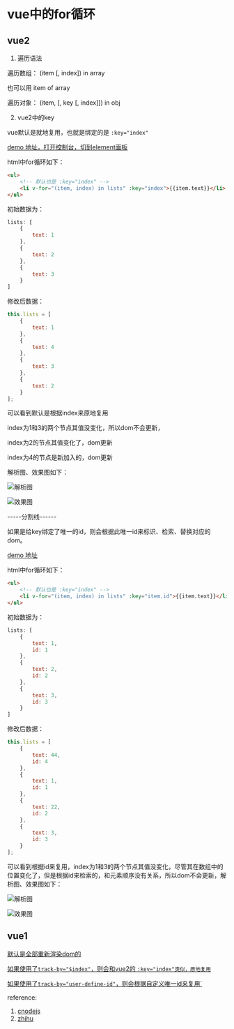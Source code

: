 # vue中的for循环

## vue2

1. 遍历语法

遍历数组： (item [, index]) in array

也可以用 item of array

遍历对象： (item, [, key [, index]]) in obj

2. vue2中的key

vue默认是就地复用，也就是绑定的是 `:key="index"`

[demo 地址，打开控制台，切到element面板](https://bmxklyzj.github.io/demo-exercise/2018-03/vue/vue-for/vue2-for-key-default.html)

html中for循环如下：

```html
<ul>
    <!-- 默认也是 :key="index" -->
    <li v-for="(item, index) in lists" :key="index">{{item.text}}</li>
</ul>
```

初始数据为：

```js
lists: [
    {
        text: 1
    },
    {
        text: 2
    },
    {
        text: 3
    }
]
```

修改后数据：

```js
this.lists = [
    {
        text: 1
    },
    {
        text: 4
    },
    {
        text: 3
    },
    {
        text: 2
    }
];
```

可以看到默认是根据index来原地复用

index为1和3的两个节点其值没变化，所以dom不会更新，

index为2的节点其值变化了，dom更新

index为4的节点是新加入的，dom更新


解析图、效果图如下：

![解析图](https://github.com/bmxklYzj/demo-exercise/raw/master/markdownImage/2018/pic-by-sketch.png)


![效果图](https://github.com/bmxklYzj/demo-exercise/raw/master/markdownImage/2018/vue2-for-default.png)

-----分割线------

如果是给key绑定了唯一的id，则会根据此唯一id来标识、检索、替换对应的dom。

[demo 地址](https://bmxklyzj.github.io/demo-exercise/2018-03/vue/vue-for/vue2-for-key-special-id.html)

html中for循环如下：

```html
<ul>
    <!-- 默认也是 :key="index" -->
    <li v-for="(item, index) in lists" :key="item.id">{{item.text}}</li>
</ul>
```

初始数据为：

```js
lists: [
    {
        text: 1,
        id: 1
    },
    {
        text: 2,
        id: 2
    },
    {
        text: 3,
        id: 3
    }
]
```

修改后数据：

```js
this.lists = [
    {
        text: 44,
        id: 4
    },
    {
        text: 1,
        id: 1
    },
    {
        text: 22,
        id: 2
    },
    {
        text: 3,
        id: 3
    }
];
```

可以看到根据id来复用，index为1和3的两个节点其值没变化，尽管其在数组中的位置变化了，但是根据id来检索的，和元素顺序没有关系，所以dom不会更新，解析图、效果图如下：

![解析图](https://github.com/bmxklYzj/demo-exercise/raw/master/markdownImage/2018/pic-by-sketch.png)

![效果图](https://github.com/bmxklYzj/demo-exercise/raw/master/markdownImage/2018/vue2-for-special-id.png)

## vue1

[默认是全部重新渲染dom的](https://bmxklyzj.github.io/demo-exercise/2018-03/vue/vue-for/vue1-for-default.htm)

[如果使用了`track-by="$index"`，则会和vue2的 `:key="index"类似，原地复用`](https://bmxklyzj.github.io/demo-exercise/2018-03/vue/vue-for/vue1-for-track-by-$index.htm)

[如果使用了`track-by="user-define-id"`，则会根据自定义唯一id来复用`](https://bmxklyzj.github.io/demo-exercise/2018-03/vue/vue-for/vue1-for-track-by-special-id.htm)




reference:
1. [cnodejs](https://cnodejs.org/topic/5811769c1a9a7d990953119e)
2. [zhihu](https://www.zhihu.com/question/61064119)